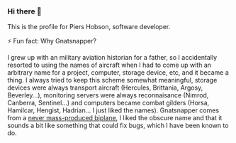 ### Hi there 👋
This is the profile for Piers Hobson, software developer.
<!--
**gnatsnapper/gnatsnapper** is a ✨ _special_ ✨ repository because its `README.md` (this file) appears on your GitHub profile.

Here are some ideas to get you started:

- 🔭 I’m currently working on ...
- 🌱 I’m currently learning ...
- 👯 I’m looking to collaborate on ...
- 🤔 I’m looking for help with ...
- 💬 Ask me about ...
- 📫 How to reach me: ...
- 😄 Pronouns: ...
-->
⚡ Fun fact: Why Gnatsnapper?

I grew up with an military aviation historian for a father, so I accidentally resorted to using the names of aircraft when I had to come up with an arbitrary name for a project, computer, storage device, etc, and it became a thing.  I always tried to keep this scheme somewhat meaningful, storage devices were always transport aircraft (Hercules, Brittania, Argosy, Beverley…), monitoring servers  were always reconnaisance (Nimrod, Canberra, Sentinel...) and computers became combat gilders (Horsa, Hamilcar, Hengist, Hadrian... I just liked the names).  Gnatsnapper comes from a [never mass-produced biplane](https://en.wikipedia.org/wiki/Gloster_Gnatsnapper), I liked the obscure name and that it sounds a bit like something that could fix bugs, which I have been known to do.

